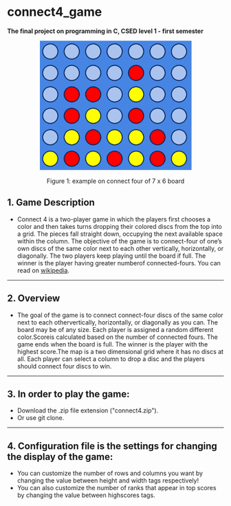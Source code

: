 # connect4_game
**The final project on programming in C, CSED level 1 - first semester** 
<p style="text-align: center;">
    <img src = "connect4.png"/>
</p>  
<p style="text-align: center;">Figure 1:  example on connect four of 7 x 6 board</p>


## 1. Game Description  

- Connect 4 is a two-player game in which the players first chooses a color and then takes turns dropping their colored discs from the top into a grid.  The pieces fall straight down, occupying the next available space within the column.  The objective of the game is to connect-four of one’s own discs of the same color next to each other vertically, horizontally, or diagonally.  The two players keep playing until the board if full.  The winner is the player having greater numberof connected-fours.  You can read on [wikipedia](https://en.wikipedia.org/wiki/Connect_Four). 
---

## 2. Overview  
- The  goal  of  the  game  is  to  connect  connect-four  discs  of  the  same  color  next  to  each  othervertically, horizontally, or diagonally as you can.  The board may be of any size.  Each player is assigned a random different color.Scoreis  calculated  based  on  the  number  of  connected  fours.   The  game  ends  when  the board is full.  The winner is the player with the highest score.The map is a two dimensional grid where it has no discs at all.  Each player can select a column to drop a disc and the players should connect four discs to win.
---

## 3. In order to play the game:  
- Download the .zip file extension ("connect4.zip").
- Or use git clone.
---
## 4. Configuration file is the settings for changing the display of the game:  
- You can customize the number of rows and columns you want by changing the value between height and width tags respectively!  
- You can also customize the number of ranks that appear in top scores by changing the value between highscores tags.